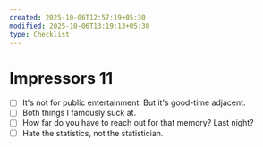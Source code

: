 ```yaml
---
created: 2025-10-06T12:57:19+05:30
modified: 2025-10-06T13:19:13+05:30
type: Checklist
---
```


# Impressors 11

- [ ] It's not for public entertainment. But it's good-time adjacent.
- [ ] Both things I famously suck at.
- [ ] How far do you have to reach out for that memory? Last night?
- [ ] Hate the statistics, not the statistician.
